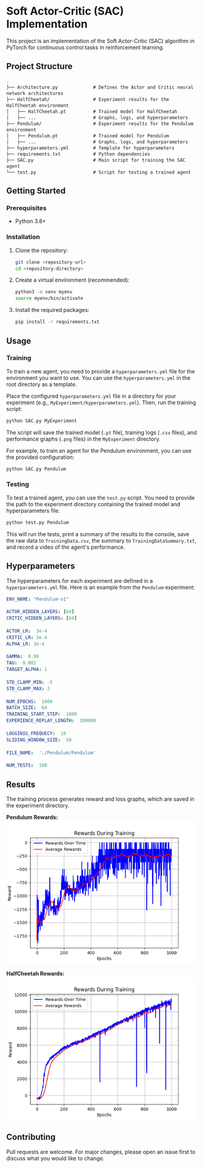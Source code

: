 # Soft Actor-Critic (SAC) Implementation

This project is an implementation of the Soft Actor-Critic (SAC) algorithm in PyTorch for continuous control tasks in reinforcement learning.

## Project Structure

```
.
├── Architecture.py             # Defines the Actor and Critic neural network architectures
├── HalfCheetah/                # Experiment results for the HalfCheetah environment
│   ├── HalfCheetah.pt          # Trained model for HalfCheetah
│   ├── ...                     # Graphs, logs, and hyperparameters
├── Pendulum/                   # Experiment results for the Pendulum environment
│   ├── Pendulum.pt             # Trained model for Pendulum
│   ├── ...                     # Graphs, logs, and hyperparameters
├── hyperparameters.yml         # Template for hyperparameters
├── requirements.txt            # Python dependencies
├── SAC.py                      # Main script for training the SAC agent
└── test.py                     # Script for testing a trained agent
```

## Getting Started

### Prerequisites

- Python 3.8+

### Installation

1.  Clone the repository:
    ```bash
    git clone <repository-url>
    cd <repository-directory>
    ```

2.  Create a virtual environment (recommended):
    ```bash
    python3 -m venv myenv
    source myenv/bin/activate
    ```

3.  Install the required packages:
    ```bash
    pip install -r requirements.txt
    ```

## Usage

### Training

To train a new agent, you need to provide a `hyperparameters.yml` file for the environment you want to use. You can use the `hyperparameters.yml` in the root directory as a template.

Place the configured `hyperparameters.yml` file in a directory for your experiment (e.g., `MyExperiment/hyperparameters.yml`). Then, run the training script:

```bash
python SAC.py MyExperiment
```

The script will save the trained model (`.pt` file), training logs (`.csv` files), and performance graphs (`.png` files) in the `MyExperiment` directory.

For example, to train an agent for the Pendulum environment, you can use the provided configuration:

```bash
python SAC.py Pendulum
```

### Testing

To test a trained agent, you can use the `test.py` script. You need to provide the path to the experiment directory containing the trained model and hyperparameters file.

```bash
python test.py Pendulum
```

This will run the tests, print a summary of the results to the console, save the raw data to `TrainingData.csv`, the summary to `TrainingDataSummary.txt`, and record a video of the agent's performance.

## Hyperparameters

The hyperparameters for each experiment are defined in a `hyperparameters.yml` file. Here is an example from the `Pendulum` experiment:

```yaml
ENV_NAME: "Pendulum-v1"

ACTOR_HIDDEN_LAYERS: [64]
CRITIC_HIDDEN_LAYERS: [64]

ACTOR_LR:  3e-4
CRITIC_LR: 3e-4
ALPHA_LR: 3e-4

GAMMA:  0.99
TAU:  0.001
TARGET_ALPHA: 1

STD_CLAMP_MIN: -5
STD_CLAMP_MAX: 2

NUM_EPOCHS:  1000
BATCH_SIZE:  64
TRAINING_START_STEP:  1000
EXPERIENCE_REPLAY_LENGTH:  300000

LOGGINIG_FREQUECY:  10
SLIDING_WINDOW_SIZE:  50

FILE_NAME:  './Pendulum/Pendulum'

NUM_TESTS:  100
```

## Results

The training process generates reward and loss graphs, which are saved in the experiment directory.

**Pendulum Rewards:**
![Pendulum Rewards](./Pendulum/PendulumRewardsGraph.png)

**HalfCheetah Rewards:**
![HalfCheetah Rewards](./HalfCheetah/HalfCheetahRewardsGraph.png)

## Contributing

Pull requests are welcome. For major changes, please open an issue first to discuss what you would like to change.
